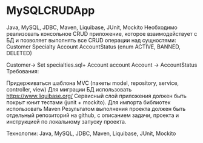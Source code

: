 # MySQLCRUDApp
Java, MySQL, JDBC, Maven, Liquibase, JUnit, Mockito
Необходимо реализовать консольное CRUD приложение, которое взаимодействует с БД и позволяет выполнять все CRUD операции над сущностями:
Customer
Specialty
Account
AccountStatus (enum ACTIVE, BANNED, DELETED)

Customer-> Set<Specialty> specialties.sql+ Account account
Account -> AccountStatus
Требования:

Придерживаться шаблона MVC (пакеты model, repository, service, controller, view)
Для миграции БД использовать https://www.liquibase.org/
Сервисный слой приложения должен быть покрыт юнит тестами (junit + mockito).
Для импорта библиотек использовать Maven
Результатом выполнения проекта должен быть отдельный репозиторий на github, с описанием задачи, проекта и инструкцией по локальному запуску проекта.

Технологии: Java, MySQL, JDBC, Maven, Liquibase, JUnit, Mockito
